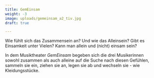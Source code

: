 ```yaml
---
title: GemEinsam
weight: -3
image: uploads/gemeinsam_a2_tiv.jpg
draft: true

---
```

Wie fühlt sich das Zusammensein an? Und wie das Alleinsein? Gibt es Einsamkeit unter Vielen? Kann man allein und (nicht) einsam sein?

In dem Musiktheater _GemEinsam_ begeben sich die drei Musikerinnen sowohl zusammen als auch alleine auf die Suche nach diesen Gefühlen, sammeln sie ein, ziehen sie an, legen sie ab und wechseln sie - wie Kleidungsstücke.